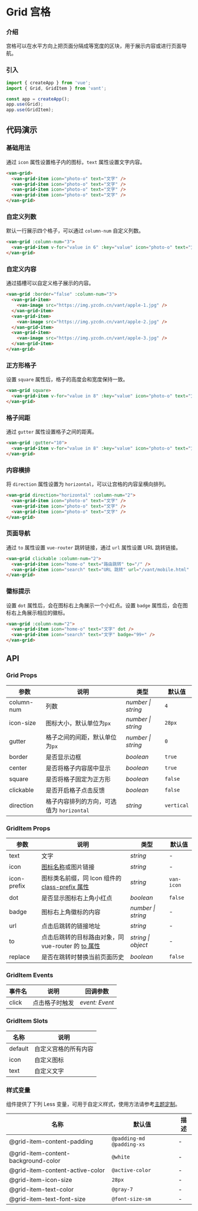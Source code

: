 # Grid 宫格

### 介绍

宫格可以在水平方向上把页面分隔成等宽度的区块，用于展示内容或进行页面导航。

### 引入

```js
import { createApp } from 'vue';
import { Grid, GridItem } from 'vant';

const app = createApp();
app.use(Grid);
app.use(GridItem);
```

## 代码演示

### 基础用法

通过 `icon` 属性设置格子内的图标，`text` 属性设置文字内容。

```html
<van-grid>
  <van-grid-item icon="photo-o" text="文字" />
  <van-grid-item icon="photo-o" text="文字" />
  <van-grid-item icon="photo-o" text="文字" />
  <van-grid-item icon="photo-o" text="文字" />
</van-grid>
```

### 自定义列数

默认一行展示四个格子，可以通过 `column-num` 自定义列数。

```html
<van-grid :column-num="3">
  <van-grid-item v-for="value in 6" :key="value" icon="photo-o" text="文字" />
</van-grid>
```

### 自定义内容

通过插槽可以自定义格子展示的内容。

```html
<van-grid :border="false" :column-num="3">
  <van-grid-item>
    <van-image src="https://img.yzcdn.cn/vant/apple-1.jpg" />
  </van-grid-item>
  <van-grid-item>
    <van-image src="https://img.yzcdn.cn/vant/apple-2.jpg" />
  </van-grid-item>
  <van-grid-item>
    <van-image src="https://img.yzcdn.cn/vant/apple-3.jpg" />
  </van-grid-item>
</van-grid>
```

### 正方形格子

设置 `square` 属性后，格子的高度会和宽度保持一致。

```html
<van-grid square>
  <van-grid-item v-for="value in 8" :key="value" icon="photo-o" text="文字" />
</van-grid>
```

### 格子间距

通过 `gutter` 属性设置格子之间的距离。

```html
<van-grid :gutter="10">
  <van-grid-item v-for="value in 8" :key="value" icon="photo-o" text="文字" />
</van-grid>
```

### 内容横排

将 `direction` 属性设置为 `horizontal`，可以让宫格的内容呈横向排列。

```html
<van-grid direction="horizontal" :column-num="2">
  <van-grid-item icon="photo-o" text="文字" />
  <van-grid-item icon="photo-o" text="文字" />
  <van-grid-item icon="photo-o" text="文字" />
</van-grid>
```

### 页面导航

通过 `to` 属性设置 `vue-router` 跳转链接，通过 `url` 属性设置 URL 跳转链接。

```html
<van-grid clickable :column-num="2">
  <van-grid-item icon="home-o" text="路由跳转" to="/" />
  <van-grid-item icon="search" text="URL 跳转" url="/vant/mobile.html" />
</van-grid>
```

### 徽标提示

设置 `dot` 属性后，会在图标右上角展示一个小红点。设置 `badge` 属性后，会在图标右上角展示相应的徽标。

```html
<van-grid :column-num="2">
  <van-grid-item icon="home-o" text="文字" dot />
  <van-grid-item icon="search" text="文字" badge="99+" />
</van-grid>
```

## API

### Grid Props

| 参数 | 说明 | 类型 | 默认值 |
| --- | --- | --- | --- |
| column-num | 列数 | _number \| string_ | `4` |
| icon-size | 图标大小，默认单位为`px` | _number \| string_ | `28px` |
| gutter | 格子之间的间距，默认单位为`px` | _number \| string_ | `0` |
| border | 是否显示边框 | _boolean_ | `true` |
| center | 是否将格子内容居中显示 | _boolean_ | `true` |
| square | 是否将格子固定为正方形 | _boolean_ | `false` |
| clickable | 是否开启格子点击反馈 | _boolean_ | `false` |
| direction | 格子内容排列的方向，可选值为 `horizontal` | _string_ | `vertical` |

### GridItem Props

| 参数 | 说明 | 类型 | 默认值 |
| --- | --- | --- | --- |
| text | 文字 | _string_ | - |
| icon | [图标名称](#/zh-CN/icon)或图片链接 | _string_ | - |
| icon-prefix | 图标类名前缀，同 Icon 组件的 [class-prefix 属性](#/zh-CN/icon#props) | _string_ | `van-icon` |
| dot | 是否显示图标右上角小红点 | _boolean_ | `false` |
| badge | 图标右上角徽标的内容 | _number \| string_ | - |
| url | 点击后跳转的链接地址 | _string_ | - |
| to | 点击后跳转的目标路由对象，同 vue-router 的 [to 属性](https://router.vuejs.org/zh/api/#to) | _string \| object_ | - |
| replace | 是否在跳转时替换当前页面历史 | _boolean_ | `false` |

### GridItem Events

| 事件名 | 说明           | 回调参数       |
| ------ | -------------- | -------------- |
| click  | 点击格子时触发 | _event: Event_ |

### GridItem Slots

| 名称    | 说明                 |
| ------- | -------------------- |
| default | 自定义宫格的所有内容 |
| icon    | 自定义图标           |
| text    | 自定义文字           |

### 样式变量

组件提供了下列 Less 变量，可用于自定义样式，使用方法请参考[主题定制](#/zh-CN/theme)。

| 名称                                | 默认值                    | 描述 |
| ----------------------------------- | ------------------------- | ---- |
| @grid-item-content-padding          | `@padding-md @padding-xs` | -    |
| @grid-item-content-background-color | `@white`                  | -    |
| @grid-item-content-active-color     | `@active-color`           | -    |
| @grid-item-icon-size                | `28px`                    | -    |
| @grid-item-text-color               | `@gray-7`                 | -    |
| @grid-item-text-font-size           | `@font-size-sm`           | -    |
